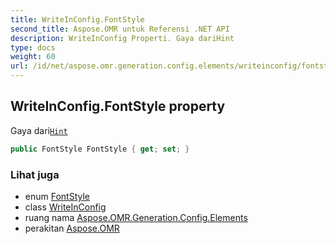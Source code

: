 ```yaml
---
title: WriteInConfig.FontStyle
second_title: Aspose.OMR untuk Referensi .NET API
description: WriteInConfig Properti. Gaya dariHint
type: docs
weight: 60
url: /id/net/aspose.omr.generation.config.elements/writeinconfig/fontstyle/
---
```

## WriteInConfig.FontStyle property

Gaya dari[`Hint`](../hint/)

```csharp
public FontStyle FontStyle { get; set; }
```

### Lihat juga

* enum [FontStyle](../../../aspose.omr.generation/fontstyle/)
* class [WriteInConfig](../)
* ruang nama [Aspose.OMR.Generation.Config.Elements](../../writeinconfig/)
* perakitan [Aspose.OMR](../../../)


